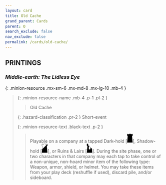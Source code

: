 ```yaml
---
layout: card
title: Old Cache
grand_parent: Cards
parent: O
search_exclude: false
nav_exclude: false
permalink: /cards/old-cache/
---
```


## PRINTINGS


### _Middle-earth: The Lidless Eye_

{: .minion-resource .mx-sm-6 .mx-md-8 .mx-lg-10 .mb-4 }
> {: .minion-resource-name .mb-4 .p-1 .pl-2 }
> > <div class="hazard-mp"></div>
> > <div class="card-name">Old Cache</div>
>
> {: .hazard-classification .pr-2 }
> Short-event
>
> {: .minion-resource-text .black-text .p-2 }
> > Playable on a company at a tapped Dark-hold \[![](/assets/images/dark-hold.svg)], Shadow-hold \[![](/assets/images/shadow-hold.svg)], or Ruins & Lairs \[![](/assets/images/ruinlair.svg)]. During the site phase, one or two characters in that company may each tap to take control of a non-unique, non-hoard minor item of the following type: Weapon, armor, shield, or helmet. You may take these items from your play deck (reshuffle if used), discard pile, and/or sideboard. 
> 
